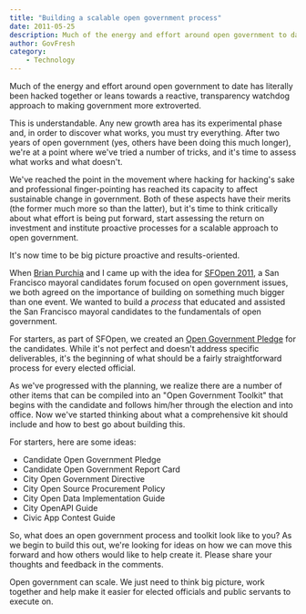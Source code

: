```yaml
---
title: "Building a scalable open government process"
date: 2011-05-25
description: Much of the energy and effort around open government to date has literally been hacked together or leans towards a reactive, transparency watchdog approach to getting government to be more extroverted. 
author: GovFresh
category:
    - Technology
---
```


Much of the energy and effort around open government to date has literally been hacked together or leans towards a reactive, transparency watchdog approach to making government more extroverted. 

This is understandable. Any new growth area has its experimental phase and, in order to discover what works, you must try everything. After two years of open government (yes, others have been doing this much longer), we're at a point where we've tried a number of tricks, and it's time to assess what works and what doesn't.

We've reached the point in the movement where hacking for hacking's sake and professional finger-pointing has reached its capacity to affect sustainable change in government.  Both of these aspects have their merits (the former much more so than the latter), but it's time to think critically about what effort is being put forward, start assessing the return on investment and institute proactive processes for a scalable approach to open government.

It's now time to be big picture proactive and results-oriented.

When <a href="http://twitter.com/brianpurchia">Brian Purchia</a> and I came up with the idea for <a href="http://sf.govfresh.com/sfopen2011/">SFOpen 2011</a>, a San Francisco mayoral candidates forum focused on open government issues, we both agreed on the importance of building on something much bigger than one event. We wanted to build a <em>process</em> that educated and assisted the San Francisco mayoral candidates to the fundamentals of open government. 

For starters, as part of SFOpen, we created an <a href="http://sf.govfresh.com/sf-mayoral-candidates-an-open-government-pledge-for-san-francisco/">Open Government Pledge</a> for the candidates. While it's not perfect and doesn't address specific deliverables, it's the beginning of what should be a fairly straightforward process for every elected official.

As we've progressed with the planning, we realize there are a number of other items that can be compiled into an "Open Government Toolkit" that begins with the candidate and follows him/her through the election and into office. Now we've started thinking about what a comprehensive kit should include and how to best go about building this.

For starters, here are some ideas:

<ul>
	<li>Candidate Open Government Pledge</li>
    <li>Candidate Open Government Report Card</li>
    <li>City Open Government Directive</li>
    <li>City Open Source Procurement Policy</li>
	<li>City Open Data Implementation Guide</li>
	<li>City OpenAPI Guide</li>
    <li>Civic App Contest Guide</li>
</ul>

So, what does an open government process and toolkit look like to you? As we begin to build this out, we're looking for ideas on how we can move this forward and how others would like to help create it. Please share your thoughts and feedback in the comments.

Open government can scale. We just need to think big picture, work together and help make it easier for elected officials and public servants to execute on.

